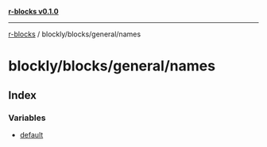 [**r-blocks v0.1.0**](../../../../README.md)

---

[r-blocks](../../../../modules.md) / blockly/blocks/general/names

# blockly/blocks/general/names

## Index

### Variables

- [default](variables/default.md)
